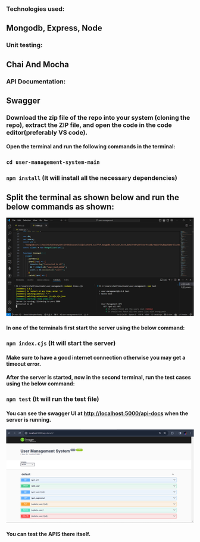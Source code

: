 ### Technologies used:
 ## Mongodb, Express, Node
 ### Unit testing:
## Chai And Mocha
### API Documentation:
## Swagger

### Download the zip file of the repo into your system (cloning the repo), extract the ZIP file, and open the code in the code editor(preferably VS code).
#### Open the terminal and run the following commands in the terminal:

### `cd user-management-system-main`
### `npm install` (It will install all the necessary dependencies)

## Split the terminal as shown below and run the below commands as shown:
![ScreenShot](https://github.com/Hasinichaithanya/user-management-system/blob/main/Screenshot%202024-04-10%20101550.png)

#### In one of the terminals first start the server using the below command:
### `npm index.cjs` (It will start the server)

#### Make sure to have a good internet connection otherwise you may get a timeout error.

#### After the server is started, now in the second terminal, run the test cases using the below command:
### `npm test` (It will run the test file)

#### You can see the swagger UI at [http://localhost:5000/api-docs](http://localhost:5000/api-docs) when the server is running.
![swagger-ui](https://github.com/Hasinichaithanya/user-management-system/blob/main/Screenshot%202024-04-10%20102506.png)
#### You can test the APIS there itself.

